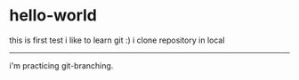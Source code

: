 # hello-world
this is first test
i like to learn git :)
i clone repository in local
***************************

i'm practicing git-branching.